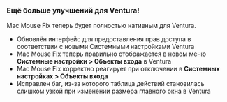 ### Ещё больше улучшений для Ventura!

Mac Mouse Fix теперь будет полностью нативным для Ventura.

- Обновлён интерфейс для предоставления прав доступа в соответствии с новыми Системными настройками Ventura
- Mac Mouse Fix теперь правильно отображается в новом меню **Системные настройки > Объекты входа** в Ventura
- Mac Mouse Fix корректно реагирует при отключении в **Системных настройках > Объекты входа**
- Исправлен баг, из-за которого таблица действий становилась слишком узкой при изменении размера главного окна в Ventura